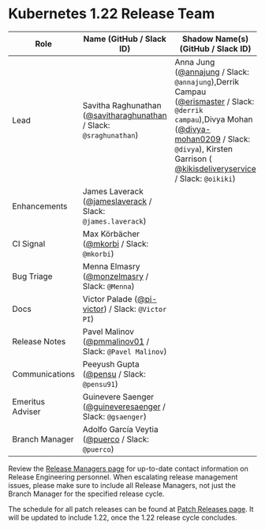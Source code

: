 # Kubernetes 1.22 Release Team

| **Role** | **Name** (**GitHub / Slack ID**) | **Shadow Name(s) (GitHub / Slack ID)** |
|----------|----------------------------------|----------------------------------------|
| Lead | Savitha Raghunathan ([@savitharaghunathan](https://github.com/savitharaghunathan) / Slack: `@sraghunathan`) | Anna Jung ([@annajung](https://github.com/annajung) / Slack: `@annajung`),Derrik Campau ([@erismaster](https://github.com/erismaster) / Slack: `@derrik campau`),Divya Mohan ([@divya-mohan0209](https://github.com/divya-mohan0209) / Slack: `@divya`), Kirsten Garrison ( [@kikisdeliveryservice](https://github.com/kikisdeliveryservice) / Slack: `@oikiki`) |
| Enhancements | James Laverack ([@jameslaverack](https://github.com/jameslaverack) / Slack: `@james.laverack`)| |
| CI Signal | Max Körbächer ([@mkorbi](https://github.com/mkorbi) / Slack: `@mkorbi`) | |
| Bug Triage | Menna Elmasry ([@monzelmasry](https://github.com/MonzElmasry) / Slack: `@Menna`) | |
| Docs | Victor Palade ([@pi-victor](https://github.com/pi-victor)) / Slack: `@Victor PI`) | |
| Release Notes | Pavel Malinov ([@pmmalinov01](https://github.com/pmmalinov01) / Slack: `@Pavel Malinov`) | |
| Communications | Peeyush Gupta ([@pensu](https://github.com/pensu) / Slack: `@pensu91`) | |
| Emeritus Adviser | Guinevere Saenger ([@guineveresaenger](https://github.com/guineveresaenger) / Slack: `@gsaenger`) | |
| Branch Manager | Adolfo García Veytia ([@puerco](https://github.com/puerco) / Slack: `@puerco`) | |

Review the [Release Managers page](/release-managers.md) for up-to-date contact information on Release Engineering personnel. When escalating release management issues, please make sure to include all Release Managers, not just the Branch Manager for the specified release cycle.

The schedule for all patch releases can be found at [Patch Releases page](/releases/patch-releases.md). It will be updated to include 1.22, once the 1.22 release cycle concludes.